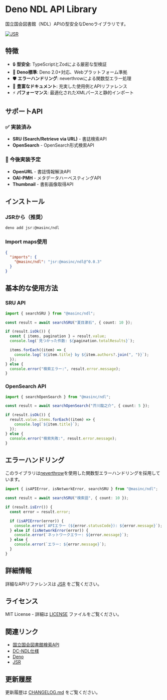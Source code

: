 # Deno NDL API Library

国立国会図書館（NDL）APIの型安全なDenoライブラリです。

[![JSR](https://jsr.io/badges/@masinc/ndl)](https://jsr.io/@masinc/ndl)

## 特徴

- 🔒 **型安全**: TypeScriptとZodによる厳密な型検証
- 🚀 **Deno標準**: Deno 2.0+対応、Webプラットフォーム準拠
- 🛡️ **エラーハンドリング**: neverthrowによる関数型エラー処理
- 📝 **豊富なドキュメント**: 充実した使用例とAPIリファレンス
- ⚡ **パフォーマンス**: 最適化されたXMLパースと静的インポート

## サポートAPI

### ✅ 実装済み

- **SRU (Search/Retrieve via URL)** - 書誌検索API
- **OpenSearch** - OpenSearch形式検索API

### 🚧 今後実装予定

- **OpenURL** - 書誌情報解決API
- **OAI-PMH** - メタデータハーベスティングAPI
- **Thumbnail** - 書影画像取得API

## インストール

### JSRから（推奨）

```bash
deno add jsr:@masinc/ndl
```

### Import maps使用

```json
{
  "imports": {
    "@masinc/ndl": "jsr:@masinc/ndl@^0.0.3"
  }
}
```

## 基本的な使用方法

### SRU API

```typescript
import { searchSRU } from "@masinc/ndl";

const result = await searchSRU("夏目漱石", { count: 10 });

if (result.isOk()) {
  const { items, pagination } = result.value;
  console.log(`見つかった件数: ${pagination.totalResults}`);

  items.forEach((item) => {
    console.log(`${item.title} by ${item.authors?.join(", ")}`);
  });
} else {
  console.error("検索エラー:", result.error.message);
}
```

### OpenSearch API

```typescript
import { searchOpenSearch } from "@masinc/ndl";

const result = await searchOpenSearch("芥川龍之介", { count: 5 });

if (result.isOk()) {
  result.value.items.forEach((item) => {
    console.log(`${item.title}`);
  });
} else {
  console.error("検索失敗:", result.error.message);
}
```

## エラーハンドリング

このライブラリは[neverthrow](https://github.com/supermacro/neverthrow)を使用した関数型エラーハンドリングを採用しています。

```typescript
import { isAPIError, isNetworkError, searchSRU } from "@masinc/ndl";

const result = await searchSRU("検索語", { count: 10 });

if (result.isErr()) {
  const error = result.error;

  if (isAPIError(error)) {
    console.error(`APIエラー (${error.statusCode}): ${error.message}`);
  } else if (isNetworkError(error)) {
    console.error(`ネットワークエラー: ${error.message}`);
  } else {
    console.error(`エラー: ${error.message}`);
  }
}
```

## 詳細情報

詳細なAPIリファレンスは [JSR](https://jsr.io/@masinc/ndl) をご覧ください。

## ライセンス

MIT License - 詳細は [LICENSE](./LICENSE) ファイルをご覧ください。

## 関連リンク

- [国立国会図書館検索API](https://ndlsearch.ndl.go.jp/help/api/specifications)
- [DC-NDL仕様](https://www.ndl.go.jp/jp/dlib/standards/meta/index.html)
- [Deno](https://deno.land/)
- [JSR](https://jsr.io/)

## 更新履歴

更新履歴は [CHANGELOG.md](./CHANGELOG.md) をご覧ください。
